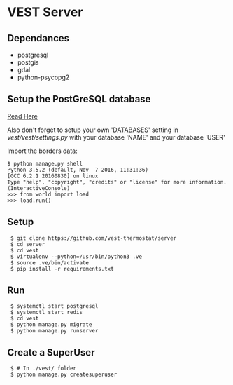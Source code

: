# VEST Server

## Dependances

* postgresql
* postgis
* gdal
* python-psycopg2 

## Setup the PostGreSQL database

[Read Here](https://wiki.archlinux.org/index.php/PostgreSQL)

Also don't forget to setup your own 'DATABASES' setting in 
_vest/vest/settings.py_ with your database 'NAME' and your database 'USER'

Import the borders data:

```
$ python manage.py shell
Python 3.5.2 (default, Nov  7 2016, 11:31:36) 
[GCC 6.2.1 20160830] on linux
Type "help", "copyright", "credits" or "license" for more information.
(InteractiveConsole)
>>> from world import load
>>> load.run()
```

## Setup

```
 $ git clone https://github.com/vest-thermostat/server
 $ cd server
 $ cd vest
 $ virtualenv --python=/usr/bin/python3 .ve
 $ source .ve/bin/activate
 $ pip install -r requirements.txt
```

## Run

```
 $ systemctl start postgresql
 $ systemctl start redis
 $ cd vest
 $ python manage.py migrate
 $ python manage.py runserver
```

## Create a SuperUser

```
 $ # In ./vest/ folder
 $ python manage.py createsuperuser
```
